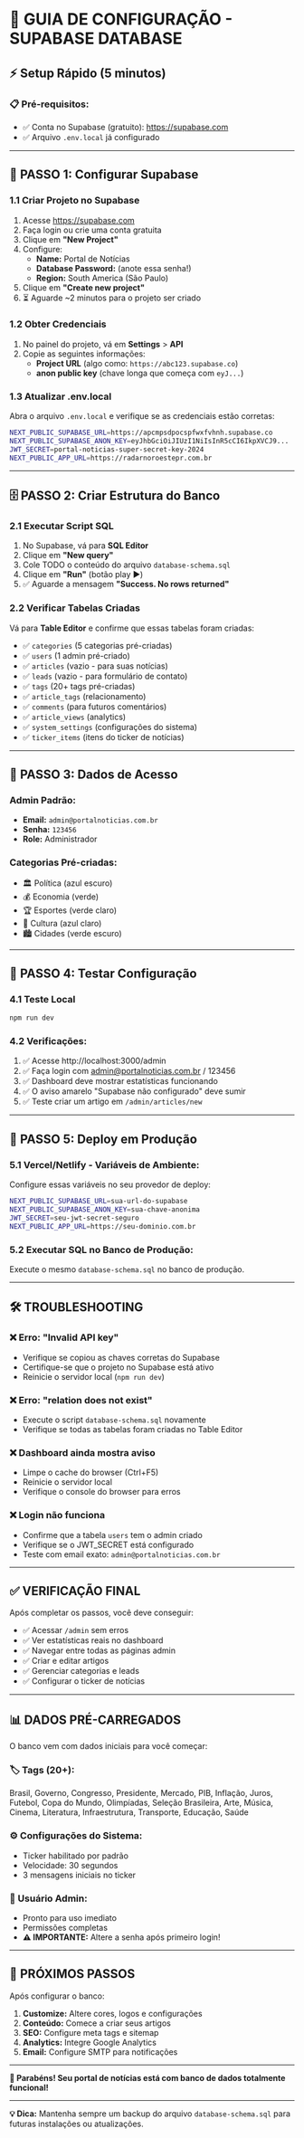 # 🚀 **GUIA DE CONFIGURAÇÃO - SUPABASE DATABASE**

## ⚡ **Setup Rápido (5 minutos)**

### **📋 Pré-requisitos:**
- ✅ Conta no Supabase (gratuito): https://supabase.com
- ✅ Arquivo `.env.local` já configurado

---

## **🔧 PASSO 1: Configurar Supabase**

### **1.1 Criar Projeto no Supabase**
1. Acesse https://supabase.com
2. Faça login ou crie uma conta gratuita
3. Clique em **"New Project"**
4. Configure:
   - **Name:** Portal de Notícias  
   - **Database Password:** (anote essa senha!)
   - **Region:** South America (São Paulo)
5. Clique em **"Create new project"**
6. ⏳ Aguarde ~2 minutos para o projeto ser criado

### **1.2 Obter Credenciais**
1. No painel do projeto, vá em **Settings** > **API**
2. Copie as seguintes informações:
   - **Project URL** (algo como: `https://abc123.supabase.co`)
   - **anon public key** (chave longa que começa com `eyJ...`)

### **1.3 Atualizar .env.local**
Abra o arquivo `.env.local` e verifique se as credenciais estão corretas:

```bash
NEXT_PUBLIC_SUPABASE_URL=https://apcmpsdpocspfwxfvhnh.supabase.co
NEXT_PUBLIC_SUPABASE_ANON_KEY=eyJhbGciOiJIUzI1NiIsInR5cCI6IkpXVCJ9...
JWT_SECRET=portal-noticias-super-secret-key-2024
NEXT_PUBLIC_APP_URL=https://radarnoroestepr.com.br
```

---

## **🗄️ PASSO 2: Criar Estrutura do Banco**

### **2.1 Executar Script SQL**
1. No Supabase, vá para **SQL Editor**
2. Clique em **"New query"**
3. Cole TODO o conteúdo do arquivo `database-schema.sql`
4. Clique em **"Run"** (botão play ▶️)
5. ✅ Aguarde a mensagem **"Success. No rows returned"**

### **2.2 Verificar Tabelas Criadas**
Vá para **Table Editor** e confirme que essas tabelas foram criadas:

- ✅ `categories` (5 categorias pré-criadas)
- ✅ `users` (1 admin pré-criado)  
- ✅ `articles` (vazio - para suas notícias)
- ✅ `leads` (vazio - para formulário de contato)
- ✅ `tags` (20+ tags pré-criadas)
- ✅ `article_tags` (relacionamento)
- ✅ `comments` (para futuros comentários)
- ✅ `article_views` (analytics)
- ✅ `system_settings` (configurações do sistema)
- ✅ `ticker_items` (itens do ticker de notícias)

---

## **🔑 PASSO 3: Dados de Acesso**

### **Admin Padrão:**
- **Email:** `admin@portalnoticias.com.br`
- **Senha:** `123456`
- **Role:** Administrador

### **Categorias Pré-criadas:**
- 🏛️ Política (azul escuro)
- 💰 Economia (verde)  
- 🏆 Esportes (verde claro)
- 🎨 Cultura (azul claro)
- 🏙️ Cidades (verde escuro)

---

## **🧪 PASSO 4: Testar Configuração**

### **4.1 Teste Local**
```bash
npm run dev
```

### **4.2 Verificações:**
1. ✅ Acesse http://localhost:3000/admin
2. ✅ Faça login com admin@portalnoticias.com.br / 123456
3. ✅ Dashboard deve mostrar estatísticas funcionando
4. ✅ O aviso amarelo "Supabase não configurado" deve sumir
5. ✅ Teste criar um artigo em `/admin/articles/new`

---

## **🚀 PASSO 5: Deploy em Produção**

### **5.1 Vercel/Netlify - Variáveis de Ambiente:**
Configure essas variáveis no seu provedor de deploy:

```bash
NEXT_PUBLIC_SUPABASE_URL=sua-url-do-supabase
NEXT_PUBLIC_SUPABASE_ANON_KEY=sua-chave-anonima
JWT_SECRET=seu-jwt-secret-seguro
NEXT_PUBLIC_APP_URL=https://seu-dominio.com.br
```

### **5.2 Executar SQL no Banco de Produção:**
Execute o mesmo `database-schema.sql` no banco de produção.

---

## **🛠️ TROUBLESHOOTING**

### **❌ Erro: "Invalid API key"**
- Verifique se copiou as chaves corretas do Supabase
- Certifique-se que o projeto no Supabase está ativo
- Reinicie o servidor local (`npm run dev`)

### **❌ Erro: "relation does not exist"**
- Execute o script `database-schema.sql` novamente
- Verifique se todas as tabelas foram criadas no Table Editor

### **❌ Dashboard ainda mostra aviso**
- Limpe o cache do browser (Ctrl+F5)
- Reinicie o servidor local
- Verifique o console do browser para erros

### **❌ Login não funciona**
- Confirme que a tabela `users` tem o admin criado
- Verifique se o JWT_SECRET está configurado
- Teste com email exato: `admin@portalnoticias.com.br`

---

## **✅ VERIFICAÇÃO FINAL**

Após completar os passos, você deve conseguir:

- ✅ Acessar `/admin` sem erros
- ✅ Ver estatísticas reais no dashboard
- ✅ Navegar entre todas as páginas admin
- ✅ Criar e editar artigos
- ✅ Gerenciar categorias e leads
- ✅ Configurar o ticker de notícias

---

## **📊 DADOS PRÉ-CARREGADOS**

O banco vem com dados iniciais para você começar:

### **🏷️ Tags (20+):**
Brasil, Governo, Congresso, Presidente, Mercado, PIB, Inflação, Juros, Futebol, Copa do Mundo, Olimpíadas, Seleção Brasileira, Arte, Música, Cinema, Literatura, Infraestrutura, Transporte, Educação, Saúde

### **⚙️ Configurações do Sistema:**
- Ticker habilitado por padrão
- Velocidade: 30 segundos
- 3 mensagens iniciais no ticker

### **👤 Usuário Admin:**
- Pronto para uso imediato
- Permissões completas
- **⚠️ IMPORTANTE:** Altere a senha após primeiro login!

---

## **🎯 PRÓXIMOS PASSOS**

Após configurar o banco:

1. **Customize:** Altere cores, logos e configurações
2. **Conteúdo:** Comece a criar seus artigos
3. **SEO:** Configure meta tags e sitemap  
4. **Analytics:** Integre Google Analytics
5. **Email:** Configure SMTP para notificações

---

**🎉 Parabéns! Seu portal de notícias está com banco de dados totalmente funcional!**

---

**💡 Dica:** Mantenha sempre um backup do arquivo `database-schema.sql` para futuras instalações ou atualizações.

